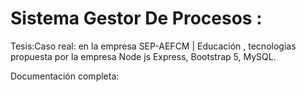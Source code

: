 # Sistema Gestor De Procesos :
Tesis:Caso real: en la empresa SEP-AEFCM | Educación , tecnologias propuesta por la empresa Node js Express, Bootstrap 5, MySQL.

Documentación completa:

